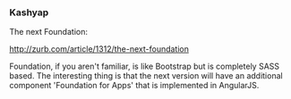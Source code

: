 ### Kashyap

The next Foundation:

http://zurb.com/article/1312/the-next-foundation

Foundation, if you aren't familiar, is like Bootstrap but is completely
SASS based. The interesting thing is that the next version will have an
additional component 'Foundation for Apps' that is implemented in
AngularJS.
